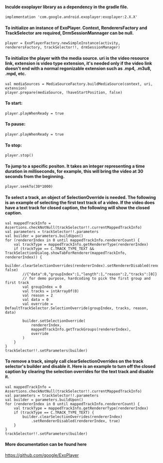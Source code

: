 #### Inculde exoplayer library as a dependency in the gradle file.
```
implementation 'com.google.android.exoplayer:exoplayer:2.X.X'
```

#### To initialize an instance of ExoPlayer. Context, RenderersFactory and TrackSelector are required, DrmSessionMannager can be null.
```
player = ExoPlayerFactory.newSimpleInstance(activity, renderersFactory, trackSelector!!, drmSessionManager)
```

#### To initialize the player with the media source. uri is the video resource link, extension is video type extension, it's needed only if the video link doesn't end with a normal regonizable extension such as .mp4, .m3u8, .mpd, etc.
```
val mediaSources = MediaSourceFactory.buildMediaSource(context, uri, extension)
player.prepare(mediaSource, !haveStartPosition, false)
```

#### To start:
```
player.playWhenReady = true
```

#### To pause:
```
player.playWhenReady = true
```

#### To stop:
```
player.stop()
```

#### To jump to a specific positon. It takes an integer representing a time duration in milliseconds, for example, this will bring the video at 30 seconds from the beginning.
```
player.seekTo(30*1000)
```

#### To select a track, an object of SelectionOverride is needed. The following is an example of selecting the first text track of a video. If the video does have a text track for closed caption, the following will show the closed caption.
```
val mappedTrackInfo = Assertions.checkNotNull(trackSelector!!.currentMappedTrackInfo)
val parameters = trackSelector!!.parameters
val builder = parameters.buildUpon()
for (rendererIndex in 0 until mappedTrackInfo.rendererCount) {
    val trackType = mappedTrackInfo.getRendererType(rendererIndex)
    if (trackType == C.TRACK_TYPE_TEXT && TrackSelectionDialog.showTabForRenderer(mappedTrackInfo, rendererIndex)) {
        builder.clearSelectionOverrides(rendererIndex).setRendererDisabled(rendererIndex, false)
        //{"data":0,"groupIndex":1,"length":1,"reason":2,"tracks":[0]}
        // for demo purpose, hardcoding to pick the first group and first track
        val groupIndex = 0
        val tracks = intArrayOf(0)
        val reason = 2
        val data = 0
        val override = DefaultTrackSelector.SelectionOverride(groupIndex, tracks, reason, data)
        
        builder.setSelectionOverride(
            rendererIndex,
            mappedTrackInfo.getTrackGroups(rendererIndex),
            override
        )
    }
}
trackSelector!!.setParameters(builder)
```

#### To remove a track, simply call clearSelectionOverrides on the track selector's builder and disable it. Here is an example to turn off the closed caption by clearing the selection overrides for the text track and disable it.
```
val mappedTrackInfo = Assertions.checkNotNull(trackSelector!!.currentMappedTrackInfo)
val parameters = trackSelector!!.parameters
val builder = parameters.buildUpon()
for (rendererIndex in 0 until mappedTrackInfo.rendererCount) {
    val trackType = mappedTrackInfo.getRendererType(rendererIndex)
    if (trackType == C.TRACK_TYPE_TEXT) {
        builder.clearSelectionOverrides(rendererIndex)
            .setRendererDisabled(rendererIndex, true)
    }
}
trackSelector!!.setParameters(builder)
```

#### More documentation can be found here 
https://github.com/google/ExoPlayer
